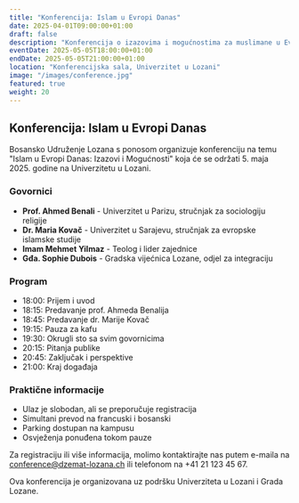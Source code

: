 ```yaml
---
title: "Konferencija: Islam u Evropi Danas"
date: 2025-04-01T09:00:00+01:00
draft: false
description: "Konferencija o izazovima i mogućnostima za muslimane u Evropi danas."
eventDate: 2025-05-05T18:00:00+01:00
endDate: 2025-05-05T21:00:00+01:00
location: "Konferencijska sala, Univerzitet u Lozani"
image: "/images/conference.jpg"
featured: true
weight: 20
---
```


## Konferencija: Islam u Evropi Danas

Bosansko Udruženje Lozana s ponosom organizuje konferenciju na temu "Islam u Evropi Danas: Izazovi i Mogućnosti" koja će se održati 5. maja 2025. godine na Univerzitetu u Lozani.

### Govornici

- **Prof. Ahmed Benali** - Univerzitet u Parizu, stručnjak za sociologiju religije
- **Dr. Maria Kovač** - Univerzitet u Sarajevu, stručnjak za evropske islamske studije
- **Imam Mehmet Yilmaz** - Teolog i lider zajednice
- **Gđa. Sophie Dubois** - Gradska vijećnica Lozane, odjel za integraciju

### Program

- 18:00: Prijem i uvod
- 18:15: Predavanje prof. Ahmeda Benalija
- 18:45: Predavanje dr. Marije Kovač
- 19:15: Pauza za kafu
- 19:30: Okrugli sto sa svim govornicima
- 20:15: Pitanja publike
- 20:45: Zaključak i perspektive
- 21:00: Kraj događaja

### Praktične informacije

- Ulaz je slobodan, ali se preporučuje registracija
- Simultani prevod na francuski i bosanski
- Parking dostupan na kampusu
- Osvježenja ponuđena tokom pauze

Za registraciju ili više informacija, molimo kontaktirajte nas putem e-maila na conference@dzemat-lozana.ch ili telefonom na +41 21 123 45 67.

Ova konferencija je organizovana uz podršku Univerziteta u Lozani i Grada Lozane.